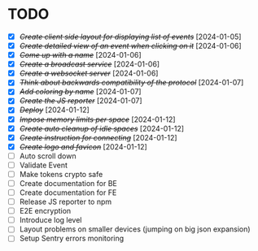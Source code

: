 # TODO
* [X] ~~*Create client side layout for displaying list of events*~~ [2024-01-05]
* [X] ~~*Create detailed view of an event when clicking on it*~~ [2024-01-06]
* [X] ~~*Come up with a name*~~ [2024-01-06]
* [X] ~~*Create a broadcast service*~~ [2024-01-06]
* [X] ~~*Create a websocket server*~~ [2024-01-06]
* [X] ~~*Think about backwards compatibility of the protocol*~~ [2024-01-07]
* [X] ~~*Add coloring by name*~~ [2024-01-07]
* [X] ~~*Create the JS reporter*~~ [2024-01-07]
* [X] ~~*Deploy*~~ [2024-01-12]
* [X] ~~*Impose memory limits per space*~~ [2024-01-12]
* [X] ~~*Create auto cleanup of idle spaces*~~ [2024-01-12]
* [X] ~~*Create instruction for connecting*~~ [2024-01-12]
* [X] ~~*Create logo and favicon*~~ [2024-01-12]
* [ ] Auto scroll down
* [ ] Validate Event
* [ ] Make tokens crypto safe
* [ ] Create documentation for BE
* [ ] Create documentation for FE
* [ ] Release JS reporter to npm
* [ ] E2E encryption
* [ ] Introduce log level
* [ ] Layout problems on smaller devices (jumping on big json expansion)
* [ ] Setup Sentry errors monitoring
